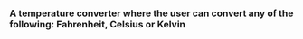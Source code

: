 ### A temperature converter where the user can convert any of the following: Fahrenheit, Celsius or Kelvin
